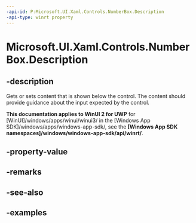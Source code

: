 ```yaml
---
-api-id: P:Microsoft.UI.Xaml.Controls.NumberBox.Description
-api-type: winrt property
---
```


# Microsoft.UI.Xaml.Controls.NumberBox.Description

<!--
public object Description { get; set; }
-->

## -description

Gets or sets content that is shown below the control. The content should provide guidance about the input expected by the control.

**This documentation applies to WinUI 2 for UWP** for [WinUI]/windows/apps/winui/winui3/ in the [Windows App SDK]/windows/apps/windows-app-sdk/, see the **[Windows App SDK namespaces]/windows/windows-app-sdk/api/winrt/**.

## -property-value

## -remarks

## -see-also

## -examples

